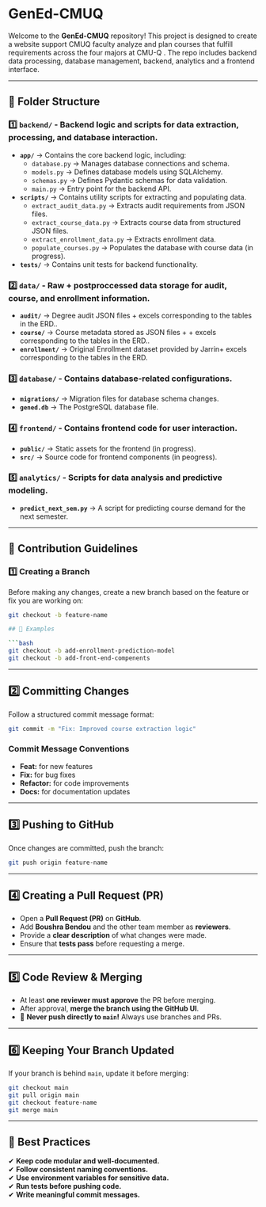 # GenEd-CMUQ

Welcome to the **GenEd-CMUQ** repository! This project is designed to create a website support CMUQ faculty analyze and plan courses that fulfill requirements across the four majors at CMU-Q . The repo includes backend data processing, database management, backend, analytics and a frontend interface.

---

## 📁 Folder Structure

### **1️⃣ `backend/`** - Backend logic and scripts for data extraction, processing, and database interaction.
   - **`app/`** → Contains the core backend logic, including:
     - `database.py` → Manages database connections and schema.
     - `models.py` → Defines database models using SQLAlchemy.
     - `schemas.py` → Defines Pydantic schemas for data validation.
     - `main.py` → Entry point for the backend API.
   - **`scripts/`** → Contains utility scripts for extracting and populating data.
     - `extract_audit_data.py` → Extracts audit requirements from JSON files.
     - `extract_course_data.py` → Extracts course data from structured JSON files.
     - `extract_enrollment_data.py` → Extracts enrollment data.
     - `populate_courses.py` → Populates the database with course data (in progress).
   - **`tests/`** → Contains unit tests for backend functionality.

### **2️⃣ `data/`** - Raw + postproccessed data storage for audit, course, and enrollment information.
   - **`audit/`** → Degree audit JSON files + excels corresponding to the tables in the ERD..
   - **`course/`** → Course metadata stored as JSON files +  + excels corresponding to the tables in the ERD..
   - **`enrollment/`** → Original Enrollment dataset provided by Jarrin+ excels corresponding to the tables in the ERD.

### **3️⃣ `database/`** - Contains database-related configurations.
   - **`migrations/`** → Migration files for database schema changes.
   - **`gened.db`** → The PostgreSQL database file.

### **4️⃣ `frontend/`** - Contains frontend code for user interaction.
   - **`public/`** → Static assets for the frontend (in progress).
   - **`src/`** → Source code for frontend components (in peogress).

### **5️⃣ `analytics/`** - Scripts for data analysis and predictive modeling.
   - **`predict_next_sem.py`** → A script for predicting course demand for the next semester.

---

## 🚀 Contribution Guidelines

### **1️⃣ Creating a Branch**
Before making any changes, create a new branch based on the feature or fix you are working on:
```bash
git checkout -b feature-name

## 📝 Examples

```bash
git checkout -b add-enrollment-prediction-model
git checkout -b add-front-end-compenents
```

---

## 2️⃣ Committing Changes
Follow a structured commit message format:

```bash
git commit -m "Fix: Improved course extraction logic"
```

### **Commit Message Conventions**
- **Feat:** for new features  
- **Fix:** for bug fixes  
- **Refactor:** for code improvements  
- **Docs:** for documentation updates  

---

## 3️⃣ Pushing to GitHub
Once changes are committed, push the branch:

```bash
git push origin feature-name
```

---

## 4️⃣ Creating a Pull Request (PR)
- Open a **Pull Request (PR)** on **GitHub**.
- Add **Boushra Bendou** and the other team member as **reviewers**.
- Provide a **clear description** of what changes were made.
- Ensure that **tests pass** before requesting a merge.

---

## 5️⃣ Code Review & Merging
- At least **one reviewer must approve** the PR before merging.
- After approval, **merge the branch using the GitHub UI**.
- 🚨 **Never push directly to `main`!** Always use branches and PRs.

---

## 6️⃣ Keeping Your Branch Updated
If your branch is behind `main`, update it before merging:

```bash
git checkout main
git pull origin main
git checkout feature-name
git merge main
```

---

## 📌 Best Practices
✔ **Keep code modular and well-documented.**  
✔ **Follow consistent naming conventions.**  
✔ **Use environment variables for sensitive data.**  
✔ **Run tests before pushing code.**  
✔ **Write meaningful commit messages.**  
